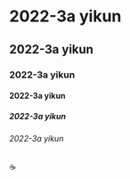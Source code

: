 # 2022-3a yikun
## 2022-3a yikun 
### 2022-3a yikun
#### 2022-3a yikun
##### 2022-3a yikun 
###### 2022-3a yikun
:coffee:
